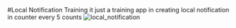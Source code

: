 #Local Notification Training
it just a training app in creating local notification in counter every 5 counts
![local_notification](https://github.com/user-attachments/assets/c12f8312-6c59-45e0-937f-b7c233b7842e)
